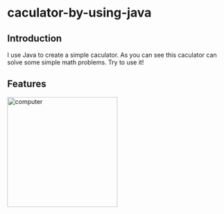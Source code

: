 # caculator-by-using-java




## Introduction
I use Java to create a simple caculator. As you can see this caculator can solve some simple math problems. Try to use it!


## Features
<img width="254" alt="computer" src="https://user-images.githubusercontent.com/81616595/182028663-fc535f9e-669e-47cf-a539-bf12e8914840.png">

